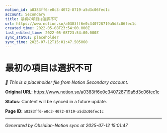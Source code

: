 ```yaml
---
notion_id: a0383ff6-e0c3-4072-8719-a5d3c06fec1c
account: Secondary
title: 最初の項目は選択不可
url: https://www.notion.so/a0383ff6e0c340728719a5d3c06fec1c
created_time: 2022-05-08T23:54:00.000Z
last_edited_time: 2022-05-08T23:54:00.000Z
sync_status: placeholder
sync_time: 2025-07-12T15:01:47.505060
---
```


# 最初の項目は選択不可

*🔄 This is a placeholder file from Notion Secondary account.*

**Original URL**: https://www.notion.so/a0383ff6e0c340728719a5d3c06fec1c

**Status**: Content will be synced in a future update.

**Page ID**: `a0383ff6-e0c3-4072-8719-a5d3c06fec1c`

---

*Generated by Obsidian-Notion sync at 2025-07-12 15:01:47*
